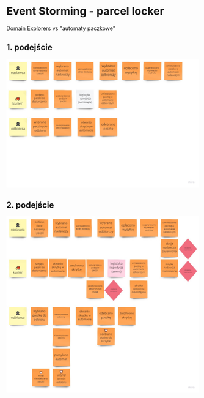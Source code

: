 # Event Storming - parcel locker

[Domain Explorers](https://github.com/mariuszgil/domain-explorers) vs "automaty paczkowe"

## 1. podejście
![](img/es1.jpg)

## 2. podejście
![](img/es2.jpg)